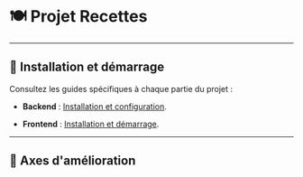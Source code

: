 # 🍽️ Projet Recettes  



---

## 🚀 Installation et démarrage  

Consultez les guides spécifiques à chaque partie du projet :  
- **Backend** : [Installation et configuration](https://github.com/giraud-d-edu/projet-1-api-livre-de-recette-mattismelvinalexandre/blob/ddf8606941a6427b5d398f511159918082e96906/backend/README.md).

- **Frontend** : [Installation et démarrage](https://github.com/giraud-d-edu/projet-1-api-livre-de-recette-mattismelvinalexandre/blob/0dae6dbf21b40fc8120c8f052caac8b240076732/front/README.md).  
  

---

## 🚀 Axes d'amélioration  